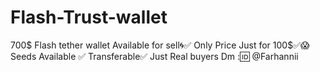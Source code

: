 # Flash-Trust-wallet
700$ Flash tether wallet Available for sell🌀✅  Only Price Just for 100$✅😱 Seeds Available ✅ Transferable✅  Just Real buyers Dm :🆔 @Farhannii
